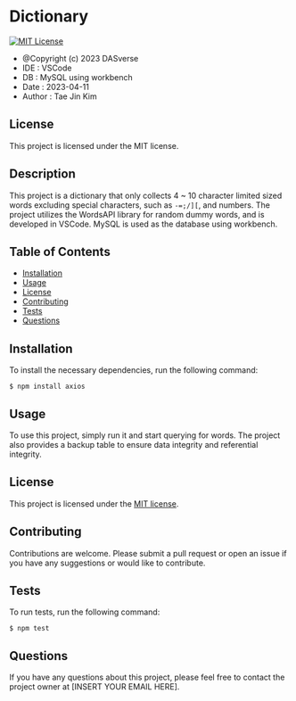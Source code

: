 # Dictionary

[![MIT License](https://img.shields.io/badge/license-MIT-blue.svg)](https://opensource.org/licenses/MIT) 
- @Copyright (c) 2023 DASverse
- IDE    : VSCode
- DB     : MySQL using workbench
- Date   : 2023-04-11
- Author : Tae Jin Kim

## License

This project is licensed under the MIT license.

## Description

This project is a dictionary that only collects 4 ~ 10 character limited sized words excluding special characters, such as `-=;/][`, and numbers. The project utilizes the WordsAPI library for random dummy words, and is developed in VSCode. MySQL is used as the database using workbench.

## Table of Contents

- [Installation](#installation)
- [Usage](#usage)
- [License](#license)
- [Contributing](#contributing)
- [Tests](#tests)
- [Questions](#questions)

## Installation

To install the necessary dependencies, run the following command:

```
$ npm install axios
```

## Usage

To use this project, simply run it and start querying for words. The project also provides a backup table to ensure data integrity and referential integrity.

## License

This project is licensed under the [MIT license](https://opensource.org/licenses/MIT).



## Contributing

Contributions are welcome. Please submit a pull request or open an issue if you have any suggestions or would like to contribute.

## Tests

To run tests, run the following command:
```
$ npm test
```

## Questions

If you have any questions about this project, please feel free to contact the project owner at [INSERT YOUR EMAIL HERE].
